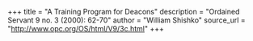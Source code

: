 +++
title = "A Training Program for Deacons"
description = "Ordained Servant 9 no. 3 (2000): 62-70"
author = "William Shishko"
source_url = "http://www.opc.org/OS/html/V9/3c.html"
+++
